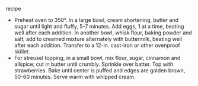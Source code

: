 recipe

- Preheat oven to 350°. In a large bowl, cream shortening, butter and sugar until light and fluffy, 5-7 minutes. Add eggs, 1 at a time, beating well after each addition. In another bowl, whisk flour, baking powder and salt; add to creamed mixture alternately with buttermilk, beating well after each addition. Transfer to a 12-in. cast-iron or other ovenproof skillet.
- For streusel topping, in a small bowl, mix flour, sugar, cinnamon and allspice; cut in butter until crumbly. Sprinkle over batter. Top with strawberries. Bake until center is puffed and edges are golden brown, 50-60 minutes. Serve warm with whipped cream.